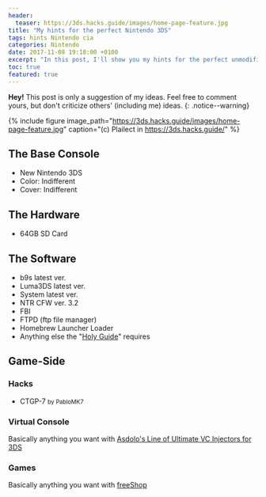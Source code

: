 ```yaml
---
header:
  teaser: https://3ds.hacks.guide/images/home-page-feature.jpg
title: "My hints for the perfect Nintendo 3DS"
tags: hints Nintendo cia
categories: Nintendo
date: 2017-11-08 19:18:00 +0100
excerpt: "In this post, I'll show you my hints for the perfect unmodified Nintendo 3DS."
toc: true
featured: true
---
```

**Hey!** This post is only a suggestion of my ideas. Feel free to comment yours, but don't criticize others' (including me) ideas.
{: .notice--warning}

{% include figure image_path="https://3ds.hacks.guide/images/home-page-feature.jpg" caption="(c) Plailect in <https://3ds.hacks.guide/>" %}

## The Base Console
+ New Nintendo 3DS
+ Color: Indifferent
+ Cover: Indifferent

## The Hardware
+ 64GB SD Card

## The Software
+ b9s latest ver.
+ Luma3DS latest ver.
+ System latest ver.
+ NTR CFW ver. 3.2
+ FBI
+ FTPD (ftp file manager)
+ Homebrew Launcher Loader
+ Anything else the "[Holy Guide](3ds.guide)" requires

## Game-Side

### Hacks
+ CTGP-7 <small>by PabloMK7</small>

### Virtual Console
Basically anything you want with [Asdolo's Line of Ultimate VC Injectors for 3DS](https://www.google.com/search?q=asdolo%27s+vc+injection+site:gbatemp.net&sa=X&ved=0ahUKEwjakqH416_XAhWLWhoKHW0kDmgQrQIIMygEMAA&biw=1680&bih=819)

### Games
Basically anything you want with [freeShop](https://freeshop.pw)
